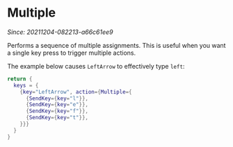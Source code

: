 # Multiple

*Since: 20211204-082213-a66c61ee9*

Performs a sequence of multiple assignments.  This is useful when you
want a single key press to trigger multiple actions.

The example below causes `LeftArrow` to effectively type `left`:

```lua
return {
  keys = {
    {key="LeftArrow", action={Multiple={
      {SendKey={key="l"}},
      {SendKey={key="e"}},
      {SendKey={key="f"}},
      {SendKey={key="t"}},
    }}}
  }
}
```

